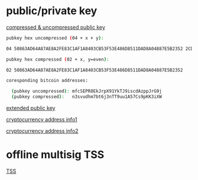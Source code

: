 # public/private key
[compressed & uncompressed public key](https://bitcoin.stackexchange.com/questions/69315/how-are-compressed-pubkeys-generated/69322?noredirect=1#comment80498_69322)

```bash
pubkey hex uncompressed (04 + x + y):

04 50863AD64A87AE8A2FE83C1AF1A8403CB53F53E486D8511DAD8A04887E5B2352 2CD470243453A299FA9E77237716103ABC11A1DF38855ED6F2EE187E9C582BA6

pubkey hex compressed (02 + x, y=even):

02 50863AD64A87AE8A2FE83C1AF1A8403CB53F53E486D8511DAD8A04887E5B2352

coresponding bitcoin addresses:

  (pubkey uncompressed): mfcSEPR8EkJrpX91YkTJ9iscdAzppJrG9j
  (pubkey compressed):   n3svudhm7bt6j3nTT9uu1A57Cs9pKK3iXW
```
[extended public key](https://bitcoin.stackexchange.com/questions/62533/key-derivation-in-hd-wallets-using-the-extended-private-key-vs-hardened-derivati)

[cryptocurrency address info1](https://github.com/libbitcoin/libbitcoin/wiki/Altcoin-Version-Mappings)

[cryptocurrency address info2](https://github.com/satoshilabs/slips/blob/master/slip-0044.md)

# offline multisig TSS
[TSS](https://www.blocktempo.com/maicoin-amis-wallet-combine-cold-wallet-and-online-storage/)